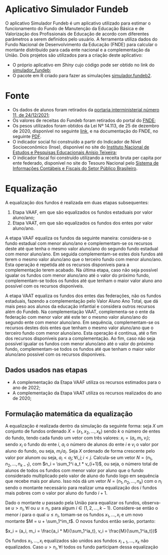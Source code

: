 # Aplicativo Simulador Fundeb

O aplicativo Simulador Fundeb é um aplicativo utilizado para estimar o funcionamento do Fundo de Manutenção da Educação Básica e de Valorização dos Profissionais de Educação  de acordo com diferentes parâmetros a serem definidos pelo usuário. A ferramenta utiliza dados do Fundo Nacional de Desenvolvimento da Educação (FNDE) para calcular o montante distribuído para cada ente nacional e a complementação da União. Dois projetos são utilizados para a criação deste aplicativo:

* O próprio aplicativo em _Shiny_ cujo código pode ser obtido no link do [simulador_fundeb](https://github.com/mellohenrique/dash_simulador_fundeb);
* O pacote em R criado para fazer as simulações [simulador.fundeb2](https://github.com/mellohenrique/simulador.fundeb).

# Fonte

* Os dados de alunos foram retirados da [portaria interministerial número 11, de 24/12/2021](https://www.gov.br/fnde/pt-br/acesso-a-informacao/acoes-e-programas/financiamento/fundeb/matriculas-da-educacao-basica/2022-com-base-na-portaria-interministerial-no-11-de-24-12-2021);
* Os valores de receitas do Fundeb  foram retirados do portal do [FNDE](https://www.gov.br/fnde/pt-br/acesso-a-informacao/acoes-e-programas/financiamento/fundeb/novo-fundeb/consultas-novo-fundeb-2022);
* Os pesos utilizados foram obtidos da Lei Nº 14.113, de 25 de dezembro de 2020, disponível no seguinte [link](https://www.in.gov.br/en/web/dou/-/lei-n-14.113-de-25-de-dezembro-de-2020-296390151), e na documentação do FNDE, no seguinte [PDF](https://www.gov.br/fnde/pt-br/acesso-a-informacao/acoes-e-programas/financiamento/fundeb/vaat/vaat-2021-fatores-de-ponderacao.pdf).
* O indicador social foi construído a partir do Indicador de Nível Socioeconômico (Inse), disponível no site do [Instituto Nacional de Estudos e Pesquisas Educacionais Anísio Teixeira](https://www.gov.br/inep/pt-br/acesso-a-informacao/dados-abertos/indicadores-educacionais/nivel-socioeconomico);
* O indicador fiscal foi construído utilizando a receita bruta per capita por ente federado, disponível no site do Tesouro Nacional pelo [Sistema de Informações Contábeis e Fiscais do Setor Público Brasileiro](https://siconfi.tesouro.gov.br/siconfi/index.jsf).

# Equalização

A equalização dos fundos é realizada em duas etapas subsequentes:

1. Etapa VAAF, em que são equalizados os fundos estaduais por valor aluno/ano;
2. Etapa VAAT, em que são equalizados os fundos dos entes por valor aluno/ano.

A etapa VAAF equaliza os fundos da seguinte maneira: considera-se o fundo estadual com menor aluno/ano e complementam-se os recursos deste até que tenha o mesmo valor aluno/ano do segundo fundo estadual com menor aluno/ano. Em seguida complementam-se estes dois fundos até terem o mesmo valor aluno/ano que o terceiro fundo com menor aluno/ano. Esta operação é repetida até os recursos disponíveis para a complementação terem acabado. Na última etapa, caso não seja possível igualar os fundos com menor aluno/ano até o valor do próximo fundo, complementam-se todos os fundos até que tenham o maior valor aluno ano possível com os recursos disponíveis.

A etapa VAAT equaliza os fundos dos entes das federações, não os fundos estaduais, fazendo a complementação pelo Valor Aluno Ano Total, que dá mais peso aos alunos da educação infantial e considera outros recursos além do Fundeb. Na complementação VAAT, complementa-se o ente da federação com menor valor até este ter o mesmo valor aluno/ano do segundo ente com menor aluno/ano. Em sequência, complementam-se os recursos destes dois entes que tenham o mesmo valor aluno/ano que o terceiro fundo com menor aluno/ano. Esta operação é contínua, até o fim dos recursos disponíveis para a complementação. Ao fim, caso não seja possível igualar os fundos com menor aluno/ano até o valor do próximo fundo, complementam-se todos os fundos até que tenham o maior valor aluno/ano possível com os recursos disponíveis.

## Dados usados nas etapas

* A complementação da Etapa VAAF utiliza os recursos estimados para o ano de 2022;
* A complementação da Etapa VAAT utiliza os recursos realizados do ano de 2020;

## Formulação matemática da equalização

A equalização é realizada dentro da simulação da seguinte forma: seja $X$ um conjunto de fundos ordenado $X = (x_1, x_2, ..., x_k)$ sendo $k$ o número de entes do fundo, tendo cada fundo um vetor com três valores: $x_i = (a_i, m_i, v_i)$; sendo $x_i$ o fundo do ente $i$, $a_i$ o número de alunos do ente $i$ e $v_i$ o valor por aluno do fundo, ou seja, $m_i/a_i$. Seja $X$ ordenado de forma crescente pelo valor por alunom ou seja, $a_i < a_j; \forall i,j; i<j$. Calcula-se um vetor $N = (n_1, n_2, ..., n_{k-1})$, com $n_i = \sum_1^i a_t * v_{i+1}$, ou seja, o número total de alunos de todos os fundos com menor valor por aluno que o fundo considerado multiplicado pelo valor de aluno do fundo logo em sequência que recebe mais por aluno. Isso nós dá um vetor $N = (n_1, n_2, ..., n_k)$ com o $n_i$ sendo o montante necessário para realizar uma equalização dos $i$ fundos mais pobres com o valor por aluno do fundo $i+1$.

Dado o montante $u$ passado pela União para equalizar os fundos, observa-se $u > n_i, \forall i$ ou $u \leq n_i$, para algum $i \in (1, 2, ..., k - 1)$. Considere-se então o menor $i$ para o qual $u \leq n_i$, tomam-se os fundos $x_1, ..., x_i$ e um novo montante $M = u + \sum_1^im_t$. O novos fundos então serão, portanto:

$x_i = (a_i, m_i = \frac{a_i * M}{\sum_1^ia_t}, v_i = \frac{M}{\sum_1^ia_t})$

Os fundos $x_1, ..., x_i$ equalizados são unidos aos fundos $x_{i+1}, ..., x_k$ não equalizados. Caso $u > n_i, \forall i$ todos os fundo participam dessa equalização

